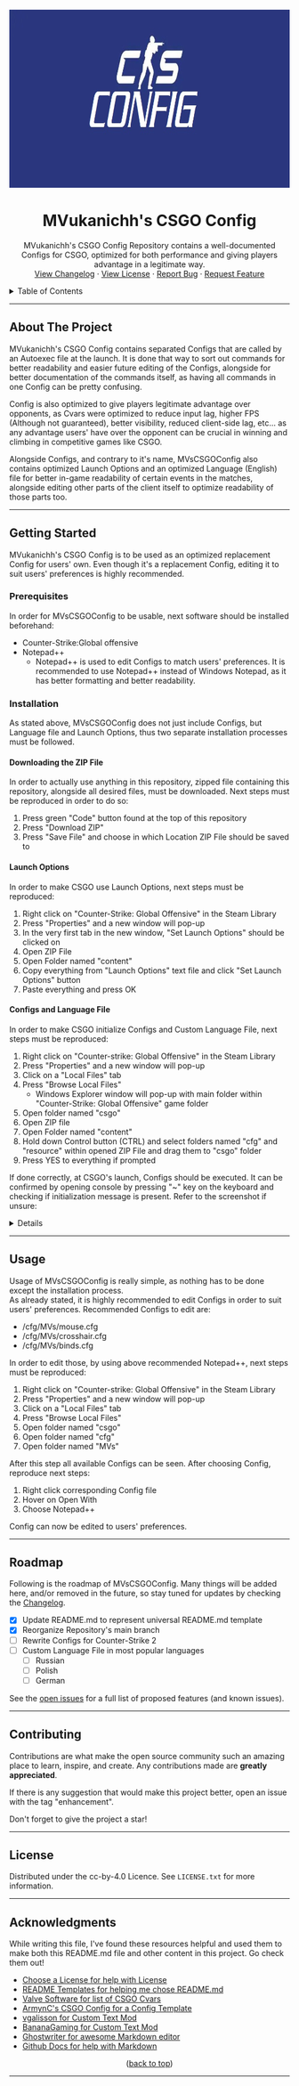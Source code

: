 <!-- PROJECT LOGO -->
<br />
<div align="center">
  <a href="https://github.com/MVukanichh/MVsCSGOConfig">
    <img src="assets/images/logo.jpg" alt="Logo" width="960" height="320">
  </a>

  <h1 align="center">MVukanichh's CSGO Config</h3>

  <p align="center">
   MVukanichh's CSGO Config Repository contains a well-documented Configs for CSGO, optimized for both performance and giving players advantage in a legitimate way.
    <br />
        <a href="../main/CHANGELOG.md">View Changelog</a>
    ·
        <a href="../main/LICENSE.txt">View License</a>
    ·
    <a href="https://github.com/MVukanichh/MVsCSGOConfig/issues">Report Bug</a>
    ·
    <a href="https://github.com/MVukanichh/MVsCSGOConfig/issues">Request Feature</a>
  </p>
</div>


<!-- TABLE OF CONTENTS -->
<details>
  <summary>Table of Contents</summary>
  <ol>
    <li>
      <a href="#about-the-project">About The Project</a>
    </li>
    <li>
      <a href="#getting-started">Getting Started</a>
      <ul>
        <li><a href="#prerequisites">Prerequisites</a></li>
        <li><a href="#installation">Installation</a></li>
      </ul>
    </li>
    <li><a href="#usage">Usage</a></li>
    <li><a href="#roadmap">Roadmap</a></li>
    <li><a href="#contributing">Contributing</a></li>
    <li><a href="#license">License</a></li>
    <li><a href="#acknowledgments">Acknowledgments</a></li>
  </ol>
</details>

---

<!-- ABOUT THE PROJECT -->
## About The Project

MVukanichh's CSGO Config contains separated Configs that are called by an Autoexec file at the launch. It is done that way to sort out commands for better readability and easier future editing of the Configs, alongside for better documentation of the commands itself, as having all commands in one Config can be pretty confusing. 
<br>

Config is also optimized to give players legitimate advantage over opponents, as Cvars were optimized to reduce input lag, higher FPS (Although not guaranteed), better visibility, reduced client-side lag, etc... as any advantage users' have over the opponent can be crucial in winning and climbing in competitive games like CSGO.
<br>

Alongside Configs, and contrary to it's name, MVsCSGOConfig also contains optimized Launch Options and an optimized Language (English) file for better in-game readability of certain events in the matches, alongside editing other parts of the client itself to optimize readability of those parts too.

---

<!-- GETTING STARTED -->
## Getting Started

MVukanichh's CSGO Config is to be used as an optimized replacement Config for users' own. Even though it's a replacement Config, editing it to suit users' preferences is highly recommended. 

### Prerequisites

In order for MVsCSGOConfig to be usable, next software should be installed beforehand:

- Counter-Strike:Global offensive
- Notepad++
	- Notepad++ is used to edit Configs to match users' preferences. It is recommended to use Notepad++ instead of Windows Notepad, as it has better formatting and better readability.

### Installation

As stated above, MVsCSGOConfig does not just include Configs, but Language file and Launch Options, thus two separate installation processes must be followed.

#### Downloading the ZIP File 

In order to actually use anything in this repository, zipped file containing this repository, alongside all desired files, must be downloaded. Next steps must be reproduced in order to do so:

1. Press green "Code" button found at the top of this repository
2. Press "Download ZIP"
3. Press "Save File" and choose in which Location ZIP File should be saved to

#### Launch Options

In order to make CSGO use Launch Options, next steps must be reproduced:

1. Right click on "Counter-Strike: Global Offensive" in the Steam Library
2. Press "Properties" and a new window will pop-up
3. In the very first tab in the new window, "Set Launch Options" should be clicked on
4. Open ZIP File
5. Open Folder named "content"
4. Copy everything from "Launch Options" text file and click "Set Launch Options" button
5. Paste everything and press OK

#### Configs and Language File

In order to make CSGO initialize Configs and Custom Language File, next steps must be reproduced:

1. Right click on "Counter-strike: Global Offensive" in the Steam Library
2. Press "Properties" and a new window will pop-up
3. Click on a "Local Files" tab
4. Press "Browse Local Files"
	- Windows Explorer window will pop-up with main folder within "Counter-Strike: Global Offensive" game folder
6. Open folder named "csgo"
7. Open ZIP file 
8. Open Folder named "content"
9. Hold down Control button (CTRL) and select folders named "cfg" and "resource" within opened ZIP File and drag them to "csgo" folder
10. Press YES to everything if prompted

If done correctly, at CSGO's launch, Configs should be executed. It can be confirmed by opening console by pressing "~" key on the keyboard and checking if initialization message is present. Refer to the screenshot if unsure:
<details>
 
![Example as how console should look like if Configs are successfully added](assets/images/initialization_console.jpg)

</details>

---

<!-- USAGE -->
## Usage

Usage of MVsCSGOConfig is really simple, as nothing has to be done except the installation process.
<br>
As already stated, it is highly recommended to edit Configs in order to suit users' preferences. Recommended Configs to edit are:
- /cfg/MVs/mouse.cfg
- /cfg/MVs/crosshair.cfg
- /cfg/MVs/binds.cfg

In order to edit those, by using above recommended Notepad++, next steps must be reproduced:

1. Right click on "Counter-strike: Global Offensive" in the Steam Library
2. Press "Properties" and a new window will pop-up
3. Click on a "Local Files" tab
4. Press "Browse Local Files"
5. Open folder named "csgo"
6. Open folder named "cfg"
7. Open folder named "MVs"

After this step all available Configs can be seen. After choosing Config, reproduce next steps:

1. Right click corresponding Config file
2. Hover on Open With
3. Choose Notepad++

Config can now be edited to users' preferences.

---

<!-- ROADMAP -->
## Roadmap

Following is the roadmap of MVsCSGOConfig. Many things will be added here, and/or removed in the future, so stay tuned for updates by checking the <a href="../main/CHANGELOG.md">Changelog</a>.

- [x] Update README.md to represent universal README.md template
- [x] Reorganize Repository's main branch
- [ ] Rewrite Configs for Counter-Strike 2
- [ ] Custom Language File in most popular languages
	- [ ] Russian
	- [ ] Polish
	- [ ] German

See the [open issues](https://github.com/MVukanichh/MVsCSGOConfig/issues) for a full list of proposed features (and known issues).

---

<!-- CONTRIBUTING -->
## Contributing

Contributions are what make the open source community such an amazing place to learn, inspire, and create. Any contributions made are **greatly appreciated**.

If there is any suggestion that would make this project better, open an issue with the tag "enhancement".

Don't forget to give the project a star! 

---

<!-- LICENSE -->
## License

Distributed under the cc-by-4.0 Licence. See `LICENSE.txt` for more information.

---

<!-- ACKNOWLEDGMENTS -->
## Acknowledgments

While writing this file, I've found these resources helpful and used them to make both this README.md file and other content in this project. Go check them out!

* [Choose a License for help with License](https://choosealicense.com)
* [README Templates for helping me chose README.md](https://www.readme-templates.com/)
* [Valve Software for list of CSGO Cvars](https://developer.valvesoftware.com/wiki/List_of_CS:GO_Cvars)
* [ArmynC's CSGO Config for a Config Template](https://github.com/ArmynC/ArminC-AutoExec)
* [vgalisson for Custom Text Mod](https://github.com/vgalisson/CSGO-Custom-Text-Mod)
* [BananaGaming for Custom Text Mod](https://maximhere.me/modifications/)
* [Ghostwriter for awesome Markdown editor](https://ghostwriter.kde.org/)
* [Github Docs for help with Markdown](https://docs.github.com/en/get-started/writing-on-github)

<p align="center">(<a href="#readme-top">back to top</a>)</p>

---

